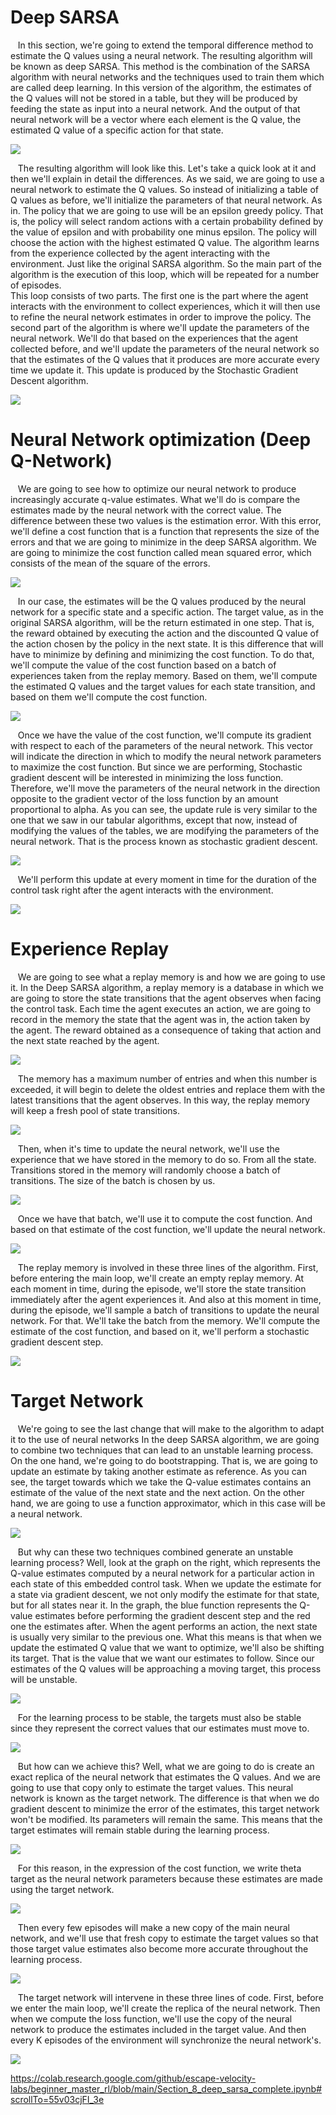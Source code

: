 #  Deep SARSA

&nbsp;&nbsp;&nbsp;In this section, we're going to extend the temporal difference method to estimate the Q values using a neural network. The resulting algorithm will be known as deep SARSA. This method is the combination of the SARSA algorithm with neural networks and the techniques used to train them which are called deep learning. In this version of the algorithm, the estimates of the Q values will not be stored in a table, but they will be produced by feeding the state as input into a neural network. And the output of that neural network will be a vector where each element is the Q value, the estimated Q value of a specific action for that state.

![](../Assets/photos/Deep%20SARSA_1.PNG)

&nbsp;&nbsp;&nbsp;The resulting algorithm will look like this. Let's take a quick look at it and then we'll explain in detail the differences. As we said, we are going to use a neural network to estimate the Q values. So instead of initializing a table of Q values as before, we'll initialize the parameters of that neural network. As in. The policy that we are going to use will be an epsilon greedy policy. That is, the policy will select random actions with a certain probability defined by the value of epsilon and with probability one minus epsilon. The policy will choose the action with the highest estimated Q value. The algorithm learns from the experience collected by the agent interacting with the environment. Just like the original SARSA algorithm. So the main part of the algorithm is the execution of this loop, which will be repeated for a number of episodes.  
This loop consists of two parts. The first one is the part where the agent interacts with the environment to collect experiences, which it will then use to refine the neural network estimates in order to improve the policy. The second part of the algorithm is where we'll update the parameters of the neural network. We'll do that based on the experiences that the agent collected before, and we'll update the parameters of the neural network so that the estimates of the Q values that it produces are more accurate every time we update it. This update is produced by the Stochastic Gradient Descent algorithm.

![](../Assets/photos/Deep%20SARSA_2.PNG)



# Neural Network optimization (Deep Q-Network)

&nbsp;&nbsp;&nbsp;We are going to see how to optimize our neural network to produce increasingly accurate q-value estimates. What we'll do is compare the estimates made by the neural network with the correct value. The difference between these two values is the estimation error. With this error, we'll define a cost function that is a function that represents the size of the errors and that we are going to minimize in the deep SARSA algorithm. We are going to minimize the cost function called mean squared error, which consists of the mean of the square of the errors.

![](../Assets/photos/Deep%20SARSA_3.PNG)

&nbsp;&nbsp;&nbsp;In our case, the estimates will be the Q values produced by the neural network for a specific state and a specific action. The target value, as in the original SARSA algorithm, will be the return estimated in one step. That is, the reward obtained by executing the action and the discounted Q value of the action chosen by the policy in the next state. It is this difference that will have to minimize by defining and minimizing the cost function. To do that, we'll compute the value of the cost function based on a batch of experiences taken from the replay memory. Based on them, we'll compute the estimated Q values and the target values for each state transition, and based on them we'll compute the cost function.

![](../Assets/photos/Deep%20SARSA_4.PNG)

&nbsp;&nbsp;&nbsp;Once we have the value of the cost function, we'll compute its gradient with respect to each of the parameters of the neural network. This vector will indicate the direction in which to modify the neural network parameters to maximize the cost function. But since we are performing, Stochastic gradient descent will be interested in minimizing the loss function. Therefore, we'll move the parameters of the neural network in the direction opposite to the gradient vector of the loss function by an amount proportional to alpha. As you can see, the update rule is very similar to the one that we saw in our tabular algorithms, except that now, instead of modifying the values of the tables, we are modifying the parameters of the neural network. That is the process known as stochastic gradient descent.

![](../Assets/photos/Deep%20SARSA_5.PNG)

&nbsp;&nbsp;&nbsp;We'll perform this update at every moment in time for the duration of the control task right after the agent interacts with the environment.

![](../Assets/photos/Deep%20SARSA_6.PNG)



# Experience Replay

&nbsp;&nbsp;&nbsp;We are going to see what a replay memory is and how we are going to use it. In the Deep SARSA algorithm, a replay memory is a database in which we are going to store the state transitions that the agent observes when facing the control task. Each time the agent executes an action, we are going to record in the memory the state that the agent was in, the action taken by the agent. The reward obtained as a consequence of taking that action and the next state reached by the agent.

![](../Assets/photos/Deep%20SARSA_7.PNG)

&nbsp;&nbsp;&nbsp;The memory has a maximum number of entries and when this number is exceeded, it will begin to delete the oldest entries and replace them with the latest transitions that the agent observes. In this way, the replay memory will keep a fresh pool of state transitions.

![](../Assets/photos/Deep%20SARSA_8.PNG)

&nbsp;&nbsp;&nbsp;Then, when it's time to update the neural network, we'll use the experience that we have stored in the memory to do so. From all the state. Transitions stored in the memory will randomly choose a batch of transitions. The size of the batch is chosen by us.

![](../Assets/photos/Deep%20SARSA_9.PNG)

&nbsp;&nbsp;&nbsp;Once we have that batch, we'll use it to compute the cost function. And based on that estimate of the cost function, we'll update the neural network.

![](../Assets/photos/Deep%20SARSA_10.PNG)

&nbsp;&nbsp;&nbsp;The replay memory is involved in these three lines of the algorithm. First, before entering the main loop, we'll create an empty replay memory. At each moment in time, during the episode, we'll store the state transition immediately after the agent experiences it. And also at this moment in time, during the episode, we'll sample a batch of transitions to update the neural network. For that. We'll take the batch from the memory. We'll compute the estimate of the cost function, and based on it, we'll perform a stochastic gradient descent step.

![](../Assets/photos/Deep%20SARSA_11.PNG)



# Target Network

&nbsp;&nbsp;&nbsp;We're going to see the last change that will make to the algorithm to adapt it to the use of neural networks In the deep SARSA algorithm, we are going to combine two techniques that can lead to an unstable learning process. On the one hand, we're going to do bootstrapping. That is, we are going to update an estimate by taking another estimate as reference. As you can see, the target towards which we take the Q-value estimates contains an estimate of the value of the next state and the next action. On the other hand, we are going to use a function approximator, which in this case will be a neural network.

![](../Assets/photos/Deep%20SARSA_12.PNG)

&nbsp;&nbsp;&nbsp;But why can these two techniques combined generate an unstable learning process? Well, look at the graph on the right, which represents the Q-value estimates computed by a neural network for a particular action in each state of this embedded control task. When we update the estimate for a state via gradient descent, we not only modify the estimate for that state, but for all states near it. In the graph, the blue function represents the Q-value estimates before performing the gradient descent step and the red one the estimates after. When the agent performs an action, the next state is usually very similar to the previous one. What this means is that when we update the estimated Q value that we want to optimize, we'll also be shifting its target. That is the value that we want our estimates to follow. Since our estimates of the Q values will be approaching a moving target, this process will be unstable.

![](../Assets/photos/Deep%20SARSA_13.PNG)

&nbsp;&nbsp;&nbsp;For the learning process to be stable, the targets must also be stable since they represent the correct values that our estimates must move to.

![](../Assets/photos/Deep%20SARSA_14.PNG)

&nbsp;&nbsp;&nbsp;But how can we achieve this? Well, what we are going to do is create an exact replica of the neural network that estimates the Q values. And we are going to use that copy only to estimate the target values. This neural network is known as the target network. The difference is that when we do gradient descent to minimize the error of the estimates, this target network won't be modified. Its parameters will remain the same. This means that the target estimates will remain stable during the learning process.

![](../Assets/photos/Deep%20SARSA_15.PNG)

&nbsp;&nbsp;&nbsp;For this reason, in the expression of the cost function, we write theta target as the neural network parameters because these estimates are made using the target network.

![](../Assets/photos/Deep%20SARSA_16.PNG)

&nbsp;&nbsp;&nbsp;Then every few episodes will make a new copy of the main neural network, and we'll use that fresh copy to estimate the target values so that those target value estimates also become more accurate throughout the learning process.

![](../Assets/photos/Deep%20SARSA_17.PNG)

&nbsp;&nbsp;&nbsp;The target network will intervene in these three lines of code. First, before we enter the main loop, we'll create the replica of the neural network. Then when we compute the loss function, we'll use the copy of the neural network to produce the estimates included in the target value. And then every K episodes of the environment will synchronize the neural network's.

![](../Assets/photos/Deep%20SARSA_18.PNG)


https://colab.research.google.com/github/escape-velocity-labs/beginner_master_rl/blob/main/Section_8_deep_sarsa_complete.ipynb#scrollTo=55v03cjFI_3e






























































